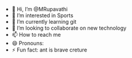 - 👋 Hi, I’m @MRupavathi
- 👀 I’m interested in Sports
- 🌱 I’m currently learning git
- 💞️ I’m looking to collaborate on new technology
- 📫 How to reach me 
- 😄 Pronouns: 
- ⚡ Fun fact: ant is brave creture 

<!---
MRupavathi/MRupavathi is a ✨ special ✨ repository because its `README.md` (this file) appears on your GitHub profile.
You can click the Preview link to take a look at your changes.
--->
